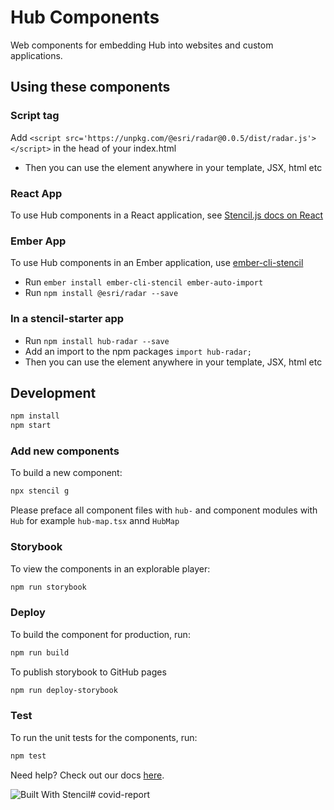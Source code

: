 # Hub Components 

Web components for embedding Hub into websites and custom applications.

## Using these components

### Script tag

Add `<script src='https://unpkg.com/@esri/radar@0.0.5/dist/radar.js'></script>` in the head of your index.html
- Then you can use the element anywhere in your template, JSX, html etc

### React App

To use Hub components in a React application, see [Stencil.js docs on React](https://stenciljs.com/docs/react)

### Ember App

To use Hub components in an Ember application, use [ember-cli-stencil](https://github.com/alexlafroscia/ember-cli-stencil)
- Run `ember install ember-cli-stencil ember-auto-import`
- Run `npm install @esri/radar --save`

### In a stencil-starter app
- Run `npm install hub-radar --save`
- Add an import to the npm packages `import hub-radar;`
- Then you can use the element anywhere in your template, JSX, html etc


## Development 

```bash
npm install
npm start
```

### Add new components

To build a new component:

```bash
npx stencil g
```

Please preface all component files with `hub-` and component modules with `Hub`
for example `hub-map.tsx` annd `HubMap`

### Storybook

To view the components in an explorable player:

```bash
npm run storybook
```

### Deploy

To build the component for production, run:

```bash
npm run build
```

To publish storybook to GitHub pages

```bash
npm run deploy-storybook
```

### Test
To run the unit tests for the components, run:

```bash
npm test
```

Need help? Check out our docs [here](https://stenciljs.com/docs/my-first-component).




![Built With Stencil](https://img.shields.io/badge/-Built%20With%20Stencil-16161d.svg?logo=data%3Aimage%2Fsvg%2Bxml%3Bbase64%2CPD94bWwgdmVyc2lvbj0iMS4wIiBlbmNvZGluZz0idXRmLTgiPz4KPCEtLSBHZW5lcmF0b3I6IEFkb2JlIElsbHVzdHJhdG9yIDE5LjIuMSwgU1ZHIEV4cG9ydCBQbHVnLUluIC4gU1ZHIFZlcnNpb246IDYuMDAgQnVpbGQgMCkgIC0tPgo8c3ZnIHZlcnNpb249IjEuMSIgaWQ9IkxheWVyXzEiIHhtbG5zPSJodHRwOi8vd3d3LnczLm9yZy8yMDAwL3N2ZyIgeG1sbnM6eGxpbms9Imh0dHA6Ly93d3cudzMub3JnLzE5OTkveGxpbmsiIHg9IjBweCIgeT0iMHB4IgoJIHZpZXdCb3g9IjAgMCA1MTIgNTEyIiBzdHlsZT0iZW5hYmxlLWJhY2tncm91bmQ6bmV3IDAgMCA1MTIgNTEyOyIgeG1sOnNwYWNlPSJwcmVzZXJ2ZSI%2BCjxzdHlsZSB0eXBlPSJ0ZXh0L2NzcyI%2BCgkuc3Qwe2ZpbGw6I0ZGRkZGRjt9Cjwvc3R5bGU%2BCjxwYXRoIGNsYXNzPSJzdDAiIGQ9Ik00MjQuNywzNzMuOWMwLDM3LjYtNTUuMSw2OC42LTkyLjcsNjguNkgxODAuNGMtMzcuOSwwLTkyLjctMzAuNy05Mi43LTY4LjZ2LTMuNmgzMzYuOVYzNzMuOXoiLz4KPHBhdGggY2xhc3M9InN0MCIgZD0iTTQyNC43LDI5Mi4xSDE4MC40Yy0zNy42LDAtOTIuNy0zMS05Mi43LTY4LjZ2LTMuNkgzMzJjMzcuNiwwLDkyLjcsMzEsOTIuNyw2OC42VjI5Mi4xeiIvPgo8cGF0aCBjbGFzcz0ic3QwIiBkPSJNNDI0LjcsMTQxLjdIODcuN3YtMy42YzAtMzcuNiw1NC44LTY4LjYsOTIuNy02OC42SDMzMmMzNy45LDAsOTIuNywzMC43LDkyLjcsNjguNlYxNDEuN3oiLz4KPC9zdmc%2BCg%3D%3D&colorA=16161d&style=flat-square)# covid-report
